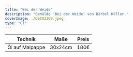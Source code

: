 ```yaml
---
title: "Bei der Weide"
description: "Gemälde 'Bei der Weide' von Bärbel Köller."
coverImage: ./DSC02309.jpeg
type: "Öl"
---
```


| Technik                     | Maße      | Preis |
|-----------------------------|-----------|-------|
| Öl auf Malpappe             | 30x24cm   | 180€  |
